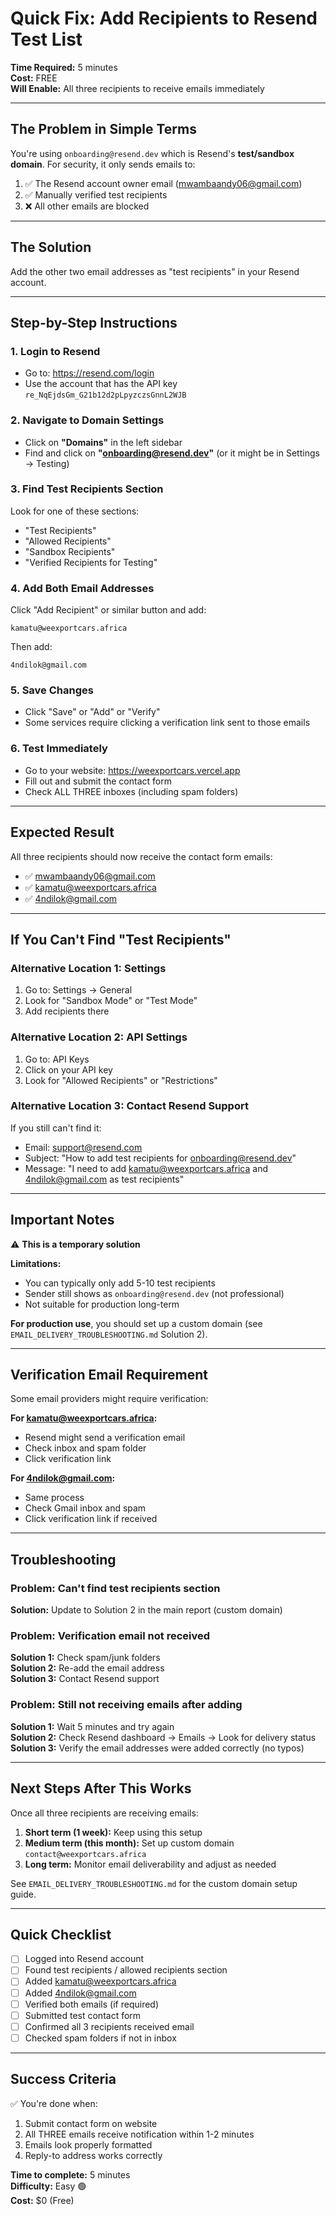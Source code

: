 # Quick Fix: Add Recipients to Resend Test List

**Time Required:** 5 minutes  
**Cost:** FREE  
**Will Enable:** All three recipients to receive emails immediately

---

## The Problem in Simple Terms

You're using `onboarding@resend.dev` which is Resend's **test/sandbox domain**. For security, it only sends emails to:
1. ✅ The Resend account owner email (mwambaandy06@gmail.com)
2. ✅ Manually verified test recipients
3. ❌ All other emails are blocked

---

## The Solution

Add the other two email addresses as "test recipients" in your Resend account.

---

## Step-by-Step Instructions

### 1. Login to Resend
- Go to: https://resend.com/login
- Use the account that has the API key `re_NqEjdsGm_G21b12d2pLpyzczsGnnL2WJB`

### 2. Navigate to Domain Settings
- Click on **"Domains"** in the left sidebar
- Find and click on **"onboarding@resend.dev"** (or it might be in Settings → Testing)

### 3. Find Test Recipients Section
Look for one of these sections:
- "Test Recipients"
- "Allowed Recipients"
- "Sandbox Recipients"
- "Verified Recipients for Testing"

### 4. Add Both Email Addresses
Click "Add Recipient" or similar button and add:

```
kamatu@weexportcars.africa
```

Then add:
```
4ndilok@gmail.com
```

### 5. Save Changes
- Click "Save" or "Add" or "Verify"
- Some services require clicking a verification link sent to those emails

### 6. Test Immediately
- Go to your website: https://weexportcars.vercel.app
- Fill out and submit the contact form
- Check ALL THREE inboxes (including spam folders)

---

## Expected Result

All three recipients should now receive the contact form emails:
- ✅ mwambaandy06@gmail.com
- ✅ kamatu@weexportcars.africa
- ✅ 4ndilok@gmail.com

---

## If You Can't Find "Test Recipients"

### Alternative Location 1: Settings
1. Go to: Settings → General
2. Look for "Sandbox Mode" or "Test Mode"
3. Add recipients there

### Alternative Location 2: API Settings
1. Go to: API Keys
2. Click on your API key
3. Look for "Allowed Recipients" or "Restrictions"

### Alternative Location 3: Contact Resend Support
If you still can't find it:
- Email: support@resend.com
- Subject: "How to add test recipients for onboarding@resend.dev"
- Message: "I need to add kamatu@weexportcars.africa and 4ndilok@gmail.com as test recipients"

---

## Important Notes

⚠️ **This is a temporary solution**

**Limitations:**
- You can typically only add 5-10 test recipients
- Sender still shows as `onboarding@resend.dev` (not professional)
- Not suitable for production long-term

**For production use**, you should set up a custom domain (see `EMAIL_DELIVERY_TROUBLESHOOTING.md` Solution 2).

---

## Verification Email Requirement

Some email providers might require verification:

**For kamatu@weexportcars.africa:**
- Resend might send a verification email
- Check inbox and spam folder
- Click verification link

**For 4ndilok@gmail.com:**
- Same process
- Check Gmail inbox and spam
- Click verification link if received

---

## Troubleshooting

### Problem: Can't find test recipients section
**Solution:** Update to Solution 2 in the main report (custom domain)

### Problem: Verification email not received
**Solution 1:** Check spam/junk folders  
**Solution 2:** Re-add the email address  
**Solution 3:** Contact Resend support

### Problem: Still not receiving emails after adding
**Solution 1:** Wait 5 minutes and try again  
**Solution 2:** Check Resend dashboard → Emails → Look for delivery status  
**Solution 3:** Verify the email addresses were added correctly (no typos)

---

## Next Steps After This Works

Once all three recipients are receiving emails:

1. **Short term (1 week):** Keep using this setup
2. **Medium term (this month):** Set up custom domain `contact@weexportcars.africa`
3. **Long term:** Monitor email deliverability and adjust as needed

See `EMAIL_DELIVERY_TROUBLESHOOTING.md` for the custom domain setup guide.

---

## Quick Checklist

- [ ] Logged into Resend account
- [ ] Found test recipients / allowed recipients section
- [ ] Added kamatu@weexportcars.africa
- [ ] Added 4ndilok@gmail.com
- [ ] Verified both emails (if required)
- [ ] Submitted test contact form
- [ ] Confirmed all 3 recipients received email
- [ ] Checked spam folders if not in inbox

---

## Success Criteria

✅ You're done when:
1. Submit contact form on website
2. All THREE emails receive notification within 1-2 minutes
3. Emails look properly formatted
4. Reply-to address works correctly

**Time to complete:** 5 minutes  
**Difficulty:** Easy 🟢  
**Cost:** $0 (Free)
